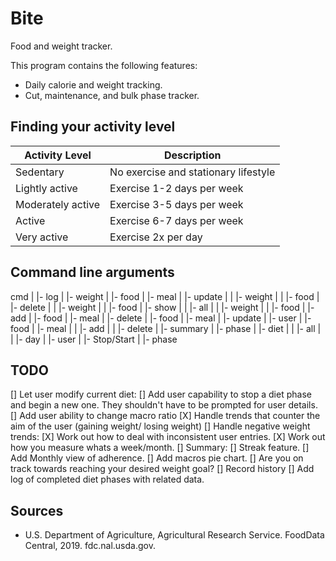 # Bite

Food and weight tracker.

This program contains the following features:

* Daily calorie and weight tracking.
* Cut, maintenance, and bulk phase tracker.

## Finding your activity level

|Activity Level|Description|
|--------------|-----------|
|Sedentary|No exercise and stationary lifestyle|
|Lightly active|Exercise 1-2 days per week|
|Moderately active|Exercise 3-5 days per week|
|Active|Exercise 6-7 days per week|
|Very active|Exercise 2x per day|

## Command line arguments

cmd
 |
 |- log
 |   |- weight
 |   |- food
 |   |- meal
 |   |- update
 |   |   |- weight
 |   |   |- food
 |   |- delete
 |   |   |- weight
 |   |   |- food
 |   |- show
 |   |   |- all
 |   |   |- weight
 |   |   |- food
 |
 |- add
 |   |- food
 |   |- meal
 |
 |- delete
 |    |- food
 |    |- meal
 |
 |- update
 |    |- user
 |    |- food
 |    |- meal
 |    |  |- add
 |    |  |- delete
 |
 |- summary
 |     |- phase
 |     |- diet
 |     |  |- all
 |     |  |- day
 |     |- user
 |
 |- Stop/Start
 |      |- phase

## TODO

[] Let user modify current diet:
  [] Add user capability to stop a diet phase and begin a new one. They shouldn't have to be prompted for user details.
  [] Add user ability to change macro ratio
[X] Handle trends that counter the aim of the user (gaining weight/ losing weight)
[] Handle negative weight trends:
  [X] Work out how to deal with inconsistent user entries.
  [X] Work out how you measure whats a week/month.
[] Summary:
  [] Streak feature.
  [] Add Monthly view of adherence.
  [] Add macros pie chart.
  [] Are you on track towards reaching your desired weight goal?
[] Record history
  [] Add log of completed diet phases with related data.

## Sources

* U.S. Department of Agriculture, Agricultural Research Service. FoodData Central, 2019. fdc.nal.usda.gov.
